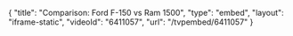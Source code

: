 {
    "title": "Comparison: Ford F-150 vs Ram 1500",
    "type": "embed",
    "layout": "iframe-static",
    "videoId": "6411057",
    "url": "\/tvpembed\/6411057"
}